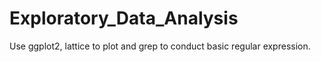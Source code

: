 Exploratory_Data_Analysis
=========================

Use ggplot2, lattice to plot and grep to conduct basic regular expression.

